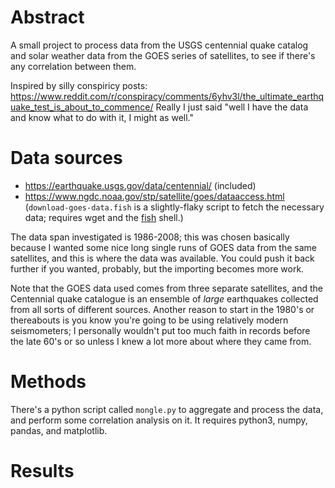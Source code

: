 # Abstract

A small project to process data from the USGS centennial quake catalog
and solar weather data from the GOES series of satellites, to see if there's any correlation between them.

Inspired by silly conspiricy posts: https://www.reddit.com/r/conspiracy/comments/6yhv3l/the_ultimate_earthquake_test_is_about_to_commence/  Really I just said "well I have the data and know what to do with it, I might as well."

# Data sources

 * https://earthquake.usgs.gov/data/centennial/ (included)
 * https://www.ngdc.noaa.gov/stp/satellite/goes/dataaccess.html (`download-goes-data.fish` is a slightly-flaky script to fetch
   the necessary data; requires wget and the [fish](https://fishshell.com/) shell.)

The data span investigated is 1986-2008; this was chosen basically because I wanted some nice long single runs of GOES data
from the same satellites, and this is where the data was available.  You could push it back further if you wanted, probably,
but the importing becomes more work.

Note that the GOES data used comes from three separate satellites, and the Centennial quake catalogue is an ensemble of *large* earthquakes collected from all sorts of different sources.  Another reason to start in the 1980's or thereabouts is you know you're going to be using relatively modern seismometers; I personally wouldn't put too much faith in records before the late 60's or so unless I knew a lot more about where they came from.

# Methods

There's a python script called `mongle.py` to aggregate and process the data, and perform some correlation analysis on it.  It requires python3, numpy, pandas, and matplotlib.


# Results